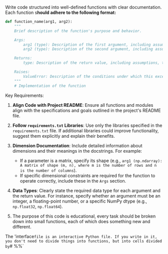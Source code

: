 Write code structured into well-defined functions with clear documentation. Each function s**hould adhere to the following format:**

```python
def function_name(arg1, arg2):
    """
    Brief description of the function's purpose and behavior.

    Args:
        arg1 (type): Description of the first argument, including assumptions, required type (e.g., int, float, str, np.float32, etc.), and details of each dimension (if applicable).
        arg2 (type): Description of the second argument, including assumptions, required type, and details of each dimension (if applicable).

    Returns:
        type: Description of the return value, including assumptions, type, and details of each dimension (if applicable).

    Raises:
        ValueError: Description of the conditions under which this exception is raised (e.g., if `arg2` is negative).
    """
    # Implementation of the function
```

Key Requirements:

1. **Align Code with Project README**: Ensure all functions and modules align with the specifications and goals outlined in the project's README file.

2. **Follow `requirements.txt` Libraries**: Use only the libraries specified in the `requirements.txt` file. If additional libraries could improve functionality, suggest them explicitly and explain their benefits.

3. **Dimension Documentation**: Include detailed information about dimensions and their meanings in the docstrings. For example:

   - If a parameter is a matrix, specify its shape (e.g., `arg1 (np.ndarray): A matrix of shape (m, n), where m is the number of rows and n is the number of columns`).
   - If specific dimensional constraints are required for the function to operate correctly, include these in the `Args` section.

4. **Data Types**: Clearly state the required data type for each argument and the return value. For instance, specify whether an argument must be an integer, a floating-point number, or a specific NumPy dtype (e.g., `np.float32`, `np.float64`).

5. The purpose of this code is educational, every task should be broken down into small functions, each of which does something new and different.



The 'interface` file is an interactive Python file. If you write in it, you don't need to divide things into functions, but into cells divided by `# %%`